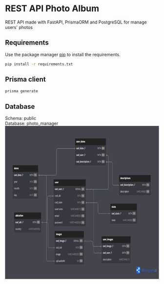 # REST API Photo Album

REST API made with FastAPI, PrismaORM and PostgreSQL for manage users' photos

## Requirements

Use the package manager [pip](https://pip.pypa.io/en/stable/) to install the requirements.

```bash
pip install -r requirements.txt
```

## Prisma client

```bash
prisma generate
```

## Database

Schema: public  
Database: photo_manager  
<img src="https://github.com/Gokruzk/photo_manager_api/blob/main/database_model.png" height=500 width=700 alt="database model">

